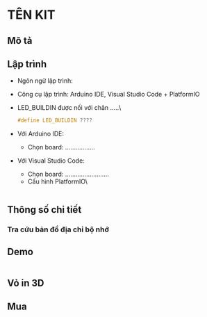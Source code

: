 # TÊN KIT

## Mô tả


## Lập trình

- Ngôn ngữ lập trình:
- Công cụ lập trình: Arduino IDE, Visual Studio Code + PlatformIO
- LED_BUILDIN  được nối với chân .....\
  
  ```C
  #define LED_BUILDIN ????
  ```

- Với Arduino IDE:
  - Chọn board: .................
- Với Visual Studio Code:
  - Chọn board: .........................
  - Cấu hình PlatformIO\

  ```env
  ```

## Thông số chi tiết

### Tra cứu bản đồ địa chỉ bộ nhớ

## Demo

```C
```

## Vỏ in 3D

## Mua

